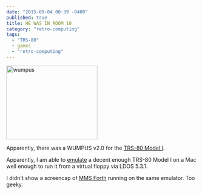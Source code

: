 ```yaml
---
date: "2015-09-04 00:39 -0400"
published: true
title: HE WAS IN ROOM 10
category: "retro-computing"
tags: 
  - "TRS-80"
  - games
  - "retro-computing"
---
```


<a data-flickr-embed="true"  href="https://www.flickr.com/photos/clvrmnky/21136804611/in/datetaken-public/" title="WUMPUS II on a TRS-80 Model I"><img src="https://farm1.staticflickr.com/683/21136804611_120f0876a8_m.jpg" width="240" height="194" alt="wumpus"></a><script async src="//embedr.flickr.com/assets/client-code.js" charset="utf-8"></script>

Apparently, there was a WUMPUS v2.0 for the [TRS-80 Model I](http://www.oldcomputers.net/trs80i.html).

Apparently, I am able to [emulate](http://sdltrs.sourceforge.net) a decent enough TRS-80 Model I on a Mac well enough to run it from a virtual floppy via LDOS 5.3.1.

I didn't show a screencap of [MMS Forth](http://www.millermicro.com/mmsforth.html) running on the same emulator. Too geeky.
